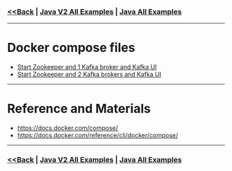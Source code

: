 ### [<<Back](../README.md) | [Java V2 All Examples](https://github.com/avinashbabudonthu/java/blob/master/java-v2/README.md) | [Java All Examples](https://github.com/avinashbabudonthu/java/blob/master/README.md)
------
# Docker compose files
* [Start Zookeeper and 1 Kafka broker and Kafka UI](files/docker-compose-1-broker.yml)
* [Start Zookeeper and 2 Kafka brokers and Kafka UI](files/docker-compose-2-brokers.yml)
------
# Reference and Materials
* https://docs.docker.com/compose/
* https://docs.docker.com/reference/cli/docker/compose/
------
### [<<Back](../README.md) | [Java V2 All Examples](https://github.com/avinashbabudonthu/java/blob/master/java-v2/README.md) | [Java All Examples](https://github.com/avinashbabudonthu/java/blob/master/README.md)